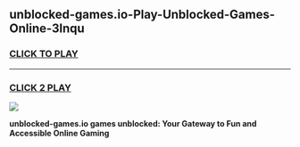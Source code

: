 
## unblocked-games.io-Play-Unblocked-Games-Online-3lnqu
<h3>
<a href="https://premium76.site?title=unblocked-games.io&ref=25A">CLICK TO PLAY</a></h3>
<hr>

<h3>
<a href="https://premium76.site?title=unblocked-games.io&ref=25A">CLICK 2 PLAY</a>
  
</h3>

<a href="https://premium76.site?title=unblocked-games.io&ref=25A"><img src="https://clearcache.store/games.png"></a>


**unblocked-games.io games unblocked: Your Gateway to Fun and Accessible Online Gaming**
